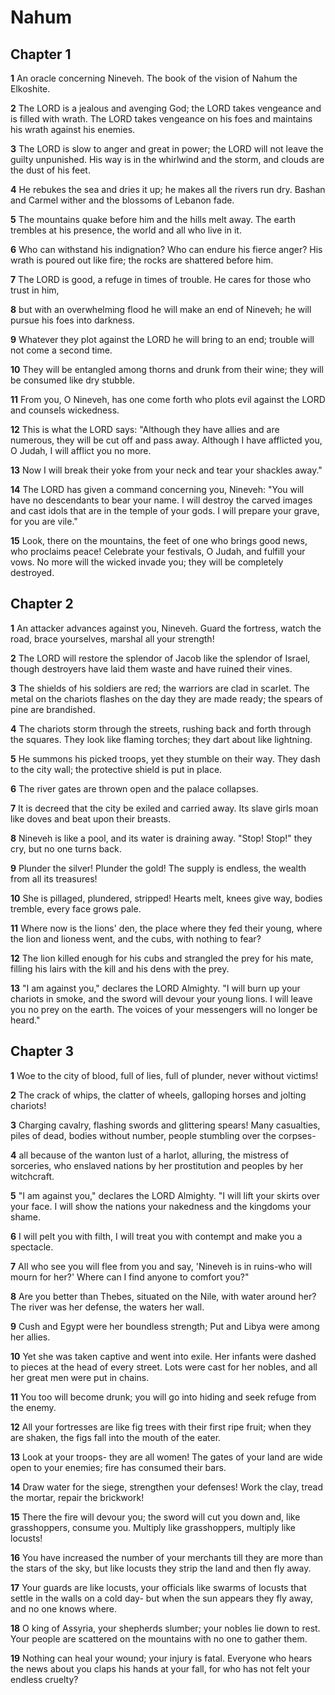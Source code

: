 # Nahum

## Chapter 1

**1** An oracle concerning Nineveh. The book of the vision of Nahum the Elkoshite.

**2** The LORD is a jealous and avenging God; the LORD takes vengeance and is filled with wrath. The LORD takes vengeance on his foes and maintains his wrath against his enemies.

**3** The LORD is slow to anger and great in power; the LORD will not leave the guilty unpunished. His way is in the whirlwind and the storm, and clouds are the dust of his feet.

**4** He rebukes the sea and dries it up; he makes all the rivers run dry. Bashan and Carmel wither and the blossoms of Lebanon fade.

**5** The mountains quake before him and the hills melt away. The earth trembles at his presence, the world and all who live in it.

**6** Who can withstand his indignation? Who can endure his fierce anger? His wrath is poured out like fire; the rocks are shattered before him.

**7** The LORD is good, a refuge in times of trouble. He cares for those who trust in him,

**8** but with an overwhelming flood he will make an end of Nineveh; he will pursue his foes into darkness.

**9** Whatever they plot against the LORD he will bring to an end; trouble will not come a second time.

**10** They will be entangled among thorns and drunk from their wine; they will be consumed like dry stubble.

**11** From you, O Nineveh, has one come forth who plots evil against the LORD and counsels wickedness.

**12** This is what the LORD says: "Although they have allies and are numerous, they will be cut off and pass away. Although I have afflicted you, O Judah, I will afflict you no more.

**13** Now I will break their yoke from your neck and tear your shackles away."

**14** The LORD has given a command concerning you, Nineveh: "You will have no descendants to bear your name. I will destroy the carved images and cast idols that are in the temple of your gods. I will prepare your grave, for you are vile."

**15** Look, there on the mountains, the feet of one who brings good news, who proclaims peace! Celebrate your festivals, O Judah, and fulfill your vows. No more will the wicked invade you; they will be completely destroyed.

## Chapter 2

**1** An attacker advances against you, Nineveh. Guard the fortress, watch the road, brace yourselves, marshal all your strength!

**2** The LORD will restore the splendor of Jacob like the splendor of Israel, though destroyers have laid them waste and have ruined their vines.

**3** The shields of his soldiers are red; the warriors are clad in scarlet. The metal on the chariots flashes on the day they are made ready; the spears of pine are brandished.

**4** The chariots storm through the streets, rushing back and forth through the squares. They look like flaming torches; they dart about like lightning.

**5** He summons his picked troops, yet they stumble on their way. They dash to the city wall; the protective shield is put in place.

**6** The river gates are thrown open and the palace collapses.

**7** It is decreed that the city be exiled and carried away. Its slave girls moan like doves and beat upon their breasts.

**8** Nineveh is like a pool, and its water is draining away. "Stop! Stop!" they cry, but no one turns back.

**9** Plunder the silver! Plunder the gold! The supply is endless, the wealth from all its treasures!

**10** She is pillaged, plundered, stripped! Hearts melt, knees give way, bodies tremble, every face grows pale.

**11** Where now is the lions' den, the place where they fed their young, where the lion and lioness went, and the cubs, with nothing to fear?

**12** The lion killed enough for his cubs and strangled the prey for his mate, filling his lairs with the kill and his dens with the prey.

**13** "I am against you," declares the LORD Almighty. "I will burn up your chariots in smoke, and the sword will devour your young lions. I will leave you no prey on the earth. The voices of your messengers will no longer be heard."

## Chapter 3

**1** Woe to the city of blood, full of lies, full of plunder, never without victims!

**2** The crack of whips, the clatter of wheels, galloping horses and jolting chariots!

**3** Charging cavalry, flashing swords and glittering spears! Many casualties, piles of dead, bodies without number, people stumbling over the corpses-

**4** all because of the wanton lust of a harlot, alluring, the mistress of sorceries, who enslaved nations by her prostitution and peoples by her witchcraft.

**5** "I am against you," declares the LORD Almighty. "I will lift your skirts over your face. I will show the nations your nakedness and the kingdoms your shame.

**6** I will pelt you with filth, I will treat you with contempt and make you a spectacle.

**7** All who see you will flee from you and say, 'Nineveh is in ruins-who will mourn for her?' Where can I find anyone to comfort you?"

**8** Are you better than Thebes, situated on the Nile, with water around her? The river was her defense, the waters her wall.

**9** Cush and Egypt were her boundless strength; Put and Libya were among her allies.

**10** Yet she was taken captive and went into exile. Her infants were dashed to pieces at the head of every street. Lots were cast for her nobles, and all her great men were put in chains.

**11** You too will become drunk; you will go into hiding and seek refuge from the enemy.

**12** All your fortresses are like fig trees with their first ripe fruit; when they are shaken, the figs fall into the mouth of the eater.

**13** Look at your troops- they are all women! The gates of your land are wide open to your enemies; fire has consumed their bars.

**14** Draw water for the siege, strengthen your defenses! Work the clay, tread the mortar, repair the brickwork!

**15** There the fire will devour you; the sword will cut you down and, like grasshoppers, consume you. Multiply like grasshoppers, multiply like locusts!

**16** You have increased the number of your merchants till they are more than the stars of the sky, but like locusts they strip the land and then fly away.

**17** Your guards are like locusts, your officials like swarms of locusts that settle in the walls on a cold day- but when the sun appears they fly away, and no one knows where.

**18** O king of Assyria, your shepherds slumber; your nobles lie down to rest. Your people are scattered on the mountains with no one to gather them.

**19** Nothing can heal your wound; your injury is fatal. Everyone who hears the news about you claps his hands at your fall, for who has not felt your endless cruelty?

